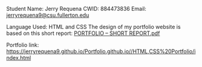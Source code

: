 Student Name: Jerry Requena
CWID: 884473836
Email: jerryrequena9@csu.fullerton.edu

Language Used: HTML and CSS
The design of my portfolio website is based on this short report: [PORTFOLIO – SHORT REPORT.pdf](https://github.com/jerryrequena9/Portfolio.github.io/files/14324895/PORTFOLIO.SHORT.REPORT.pdf)

 Portfolio link: https://jerryrequena9.github.io/Portfolio.github.io//HTML,CSS%20Portfolio/index.html

